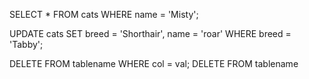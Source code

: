 SELECT * FROM cats WHERE name = 'Misty';

<!-- update -->
UPDATE cats SET breed = 'Shorthair', name = 'roar'
WHERE breed = 'Tabby';

<!-- delete -->
DELETE FROM tablename WHERE col = val;
DELETE FROM tablename <!-- delete all rows -->
